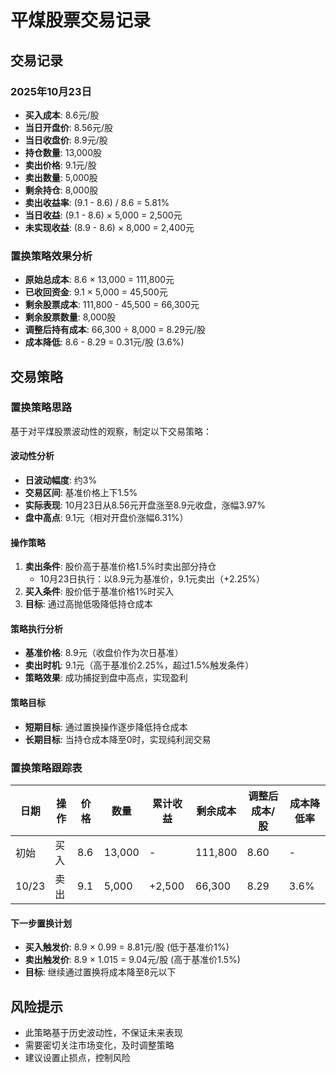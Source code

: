 # 平煤股票交易记录

## 交易记录

### 2025年10月23日
- **买入成本**: 8.6元/股
- **当日开盘价**: 8.56元/股
- **当日收盘价**: 8.9元/股
- **持仓数量**: 13,000股
- **卖出价格**: 9.1元/股
- **卖出数量**: 5,000股
- **剩余持仓**: 8,000股
- **卖出收益率**: (9.1 - 8.6) / 8.6 = 5.81%
- **当日收益**: (9.1 - 8.6) × 5,000 = 2,500元
- **未实现收益**: (8.9 - 8.6) × 8,000 = 2,400元

### 置换策略效果分析
- **原始总成本**: 8.6 × 13,000 = 111,800元
- **已收回资金**: 9.1 × 5,000 = 45,500元
- **剩余股票成本**: 111,800 - 45,500 = 66,300元
- **剩余股票数量**: 8,000股
- **调整后持有成本**: 66,300 ÷ 8,000 = 8.29元/股
- **成本降低**: 8.6 - 8.29 = 0.31元/股 (3.6%)

## 交易策略

### 置换策略思路
基于对平煤股票波动性的观察，制定以下交易策略：

#### 波动性分析
- **日波动幅度**: 约3%
- **交易区间**: 基准价格上下1.5%
- **实际表现**: 10月23日从8.56元开盘涨至8.9元收盘，涨幅3.97%
- **盘中高点**: 9.1元（相对开盘价涨幅6.31%）

#### 操作策略
1. **卖出条件**: 股价高于基准价格1.5%时卖出部分持仓
   - 10月23日执行：以8.9元为基准价，9.1元卖出（+2.25%）
2. **买入条件**: 股价低于基准价格1%时买入
3. **目标**: 通过高抛低吸降低持仓成本

#### 策略执行分析
- **基准价格**: 8.9元（收盘价作为次日基准）
- **卖出时机**: 9.1元（高于基准价2.25%，超过1.5%触发条件）
- **策略效果**: 成功捕捉到盘中高点，实现盈利

#### 策略目标
- **短期目标**: 通过置换操作逐步降低持仓成本
- **长期目标**: 当持仓成本降至0时，实现纯利润交易

### 置换策略跟踪表
| 日期 | 操作 | 价格 | 数量 | 累计收益 | 剩余成本 | 调整后成本/股 | 成本降低率 |
|------|------|------|------|----------|----------|---------------|------------|
| 初始 | 买入 | 8.6 | 13,000 | - | 111,800 | 8.60 | - |
| 10/23 | 卖出 | 9.1 | 5,000 | +2,500 | 66,300 | 8.29 | 3.6% |

#### 下一步置换计划
- **买入触发价**: 8.9 × 0.99 = 8.81元/股 (低于基准价1%)
- **卖出触发价**: 8.9 × 1.015 = 9.04元/股 (高于基准价1.5%)
- **目标**: 继续通过置换将成本降至8元以下

## 风险提示
- 此策略基于历史波动性，不保证未来表现
- 需要密切关注市场变化，及时调整策略
- 建议设置止损点，控制风险
